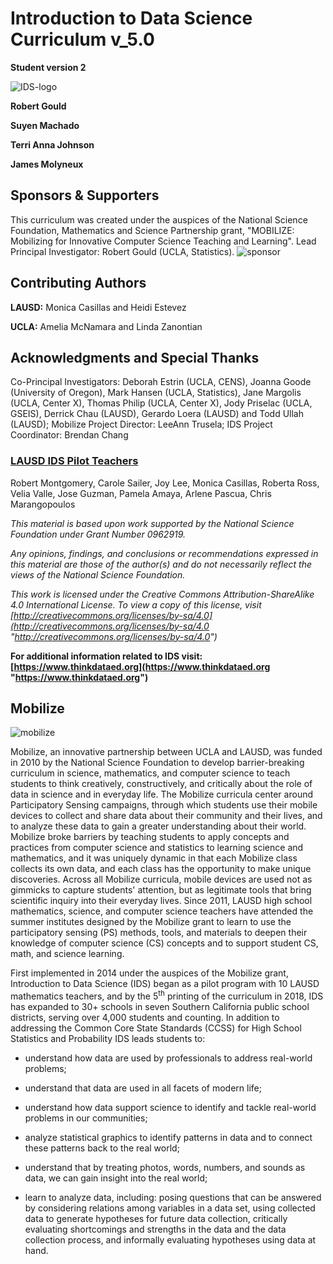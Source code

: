 <style>
.blink_text {  
    animation:1s blinker ease infinite;
    -webkit-animation:1s blinker ease infinite;
    -moz-animation:1s blinker ease infinite;

    color: red;
    font-size: 12px
}
    @-moz-keyframes blinker {  
     20% { opacity: 1.0; }
     50% { opacity: 0.2; }
     100% { opacity: 1.0; }
     }

    @-webkit-keyframes blinker {  
     20% { opacity: 1.0; }
     50% { opacity: 0.2; }
     100% { opacity: 1.0; }
     }

    @keyframes blinker {  
     20% { opacity: 1.0; }
     50% { opacity: 0.2; }
     100% { opacity: 1.0; }
    }
</style>

<!--
<span id="demo"><span class="blink_text">Click <a href="../index.html" target="_blank">here</a>  to open in a new tab, or save the link <a href="../index.html" target="_blank">https://student.thinkdataed.org</a>.</span></span>
-->
<script>
if (window.location == window.top.location) {
    document.getElementById("demo").innerHTML="";
    document.getElementById("demo").style.visibility='hidden';
}else{
    document.getElementById("demo").innerHTML="https://student.thinkdataed.org";
    var xhr = new XMLHttpRequest();
    xhr.open("GET", window.location.origin+ "/app/user/whoami?client=Curri", true);
    xhr.onload = function (e) {
    if (xhr.readyState === 4) {
        if (xhr.status === 200) {
        console.log(xhr.responseText);
            if(xhr.responseText.includes("success") ){

            }else{
                window.location.href = window.location.origin+ "/#login";
            }
        } else {
        window.location.href = window.location.origin+ "/#login";
        }
    }
    };
    xhr.onerror = function (e) {



        console.error(xhr.statusText);
        window.location.href = window.location.origin+ "/#login";
    };
    xhr.send(null); 
}
</script>

# Introduction to Data Science Curriculum v_5.0

**Student version 2**


![IDS-logo](img/IDS-logo.png)

**Robert Gould**

**Suyen Machado**

**Terri Anna Johnson**

**James Molyneux**

## Sponsors & Supporters

This curriculum was created under the auspices of the National Science Foundation, Mathematics and
Science Partnership grant, "MOBILIZE: Mobilizing for Innovative Computer Science Teaching and
Learning". Lead Principal Investigator: Robert Gould (UCLA, Statistics).
![sponsor](img/sponsor.png)

## Contributing Authors
**LAUSD:** Monica Casillas and Heidi Estevez

**UCLA:** Amelia McNamara and Linda Zanontian

## Acknowledgments and Special Thanks
Co-Principal Investigators: Deborah Estrin (UCLA, CENS), Joanna Goode (University of Oregon), Mark
Hansen (UCLA, Statistics), Jane Margolis (UCLA, Center X), Thomas Philip (UCLA, Center X), Jody
Priselac (UCLA, GSEIS), Derrick Chau (LAUSD), Gerardo Loera (LAUSD) and Todd Ullah (LAUSD);
Mobilize Project Director: LeeAnn Trusela; IDS Project Coordinator: Brendan Chang

### <u>LAUSD IDS Pilot Teachers</u>

Robert Montgomery, Carole Sailer, Joy Lee, Monica Casillas, Roberta Ross, Velia Valle, Jose Guzman, Pamela Amaya, Arlene Pascua, Chris Marangopoulos

*This material is based upon work supported by the National Science Foundation under Grant Number
0962919.*

*Any opinions, findings, and conclusions or recommendations expressed in this material are those of the
author(s) and do not necessarily reflect the views of the National Science Foundation.*

*This work is licensed under the Creative Commons Attribution-ShareAlike 4.0 International License. To view a
copy of this license, visit [http://creativecommons.org/licenses/by-sa/4.0](http://creativecommons.org/licenses/by-sa/4.0 "http://creativecommons.org/licenses/by-sa/4.0")*

**For additional information related to IDS visit: [https://www.thinkdataed.org](https://www.thinkdataed.org "https://www.thinkdataed.org")**

## Mobilize
![mobilize](img/mobilize.png)

Mobilize, an innovative partnership between UCLA and LAUSD, was funded in 2010 by the
National Science Foundation to develop barrier-breaking curriculum in science, mathematics,
and computer science to teach students to think creatively, constructively, and critically about
the role of data in science and in everyday life. The Mobilize curricula center around
Participatory Sensing campaigns, through which students use their mobile devices to collect
and share data about their community and their lives, and to analyze these data to gain a greater
understanding about their world. Mobilize broke barriers by teaching students to apply concepts
and practices from computer science and statistics to learning science and mathematics, and it
was uniquely dynamic in that each Mobilize class collects its own data, and each class has the
opportunity to make unique discoveries. Across all Mobilize curricula, mobile devices are used
not as gimmicks to capture students' attention, but as legitimate tools that bring scientific
inquiry into their everyday lives. Since 2011, LAUSD high school mathematics, science, and
computer science teachers have attended the summer institutes designed by the Mobilize grant
to learn to use the participatory sensing (PS) methods, tools, and materials to deepen their
knowledge of computer science (CS) concepts and to support student CS, math, and science
learning.

First implemented in 2014 under the auspices of the Mobilize grant, Introduction to Data
Science (IDS) began as a pilot program with 10 LAUSD mathematics teachers, and by the 5<sup>th</sup>
printing of the curriculum in 2018, IDS has expanded to 30+ schools in seven Southern California
public school districts, serving over 4,000 students and counting. In addition to addressing the Common Core State Standards (CCSS) for High School Statistics and Probability IDS leads students to:</span>

* understand how data are used by professionals to address real-world problems;

* understand that data are used in all facets of modern life;

* understand how data support science to identify and tackle real-world problems in our communities;

* analyze statistical graphics to identify patterns in data and to connect these patterns back to the real world;

* understand that by treating photos, words, numbers, and sounds as data, we can gain insight into the real world;

* learn to analyze data, including: posing questions that can be answered by considering relations among variables in a data set, using collected data to generate hypotheses for future data collection, critically evaluating shortcomings and strengths in the data and the data collection process, and informally evaluating hypotheses using data at hand. 
